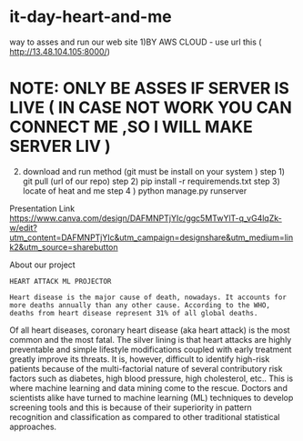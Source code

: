 # it-day-heart-and-me

way to asses and run our web site
1)BY AWS CLOUD -  use url this  ( http://13.48.104.105:8000/)

# NOTE: ONLY BE ASSES IF SERVER IS LIVE ( IN CASE NOT WORK YOU CAN CONNECT ME ,SO I WILL MAKE SERVER LIV )

2) download and run method (git must be install on your system )
step 1) git pull (url of our repo)
step 2) pip install -r requiremends.txt
step 3) locate of heat and me 
step 4 ) python manage.py runserver

Presentation Link https://www.canva.com/design/DAFMNPTjYIc/ggc5MTwYlT-q_vG4lqZk-w/edit?utm_content=DAFMNPTjYIc&utm_campaign=designshare&utm_medium=link2&utm_source=sharebutton


About our project 

    HEART ATTACK ML PROJECTOR
    
    Heart disease is the major cause of death, nowadays. It accounts for more deaths annually than any other cause. According to the WHO,  deaths from heart disease represent 31% of all global deaths. 
Of all heart diseases, coronary heart disease (aka heart attack) is the most common and the most fatal. 
The silver lining is that heart attacks are highly preventable and simple lifestyle modifications coupled with early treatment greatly improve its threats. It is, however, difficult to identify high-risk patients because of the multi-factorial nature of several contributory risk factors such as diabetes, high blood pressure, high cholesterol, etc.. This is where machine learning and data mining come to the rescue.
Doctors and scientists alike have turned to machine learning (ML) techniques to develop screening tools and this is because of their superiority in pattern recognition and classification as compared to other traditional statistical approaches.





